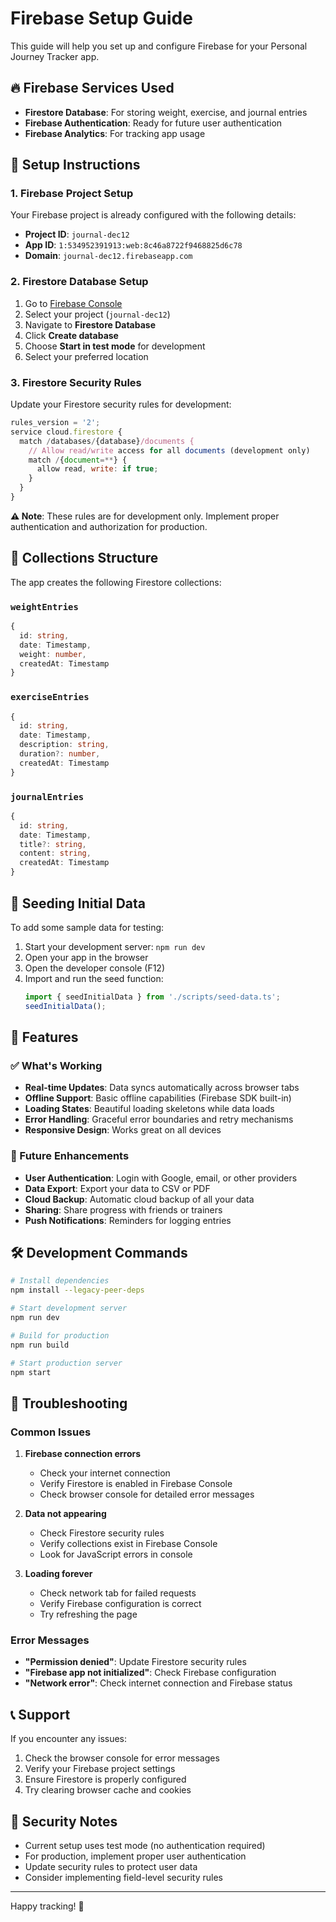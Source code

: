 # Firebase Setup Guide

This guide will help you set up and configure Firebase for your Personal Journey Tracker app.

## 🔥 Firebase Services Used

- **Firestore Database**: For storing weight, exercise, and journal entries
- **Firebase Authentication**: Ready for future user authentication
- **Firebase Analytics**: For tracking app usage

## 🚀 Setup Instructions

### 1. Firebase Project Setup
Your Firebase project is already configured with the following details:
- **Project ID**: `journal-dec12`
- **App ID**: `1:534952391913:web:8c46a8722f9468825d6c78`
- **Domain**: `journal-dec12.firebaseapp.com`

### 2. Firestore Database Setup
1. Go to [Firebase Console](https://console.firebase.google.com/)
2. Select your project (`journal-dec12`)
3. Navigate to **Firestore Database**
4. Click **Create database**
5. Choose **Start in test mode** for development
6. Select your preferred location

### 3. Firestore Security Rules
Update your Firestore security rules for development:

```javascript
rules_version = '2';
service cloud.firestore {
  match /databases/{database}/documents {
    // Allow read/write access for all documents (development only)
    match /{document=**} {
      allow read, write: if true;
    }
  }
}
```

**⚠️ Note**: These rules are for development only. Implement proper authentication and authorization for production.

## 📁 Collections Structure

The app creates the following Firestore collections:

### `weightEntries`
```typescript
{
  id: string,
  date: Timestamp,
  weight: number,
  createdAt: Timestamp
}
```

### `exerciseEntries`
```typescript
{
  id: string,
  date: Timestamp,
  description: string,
  duration?: number,
  createdAt: Timestamp
}
```

### `journalEntries`
```typescript
{
  id: string,
  date: Timestamp,
  title?: string,
  content: string,
  createdAt: Timestamp
}
```

## 🌱 Seeding Initial Data

To add some sample data for testing:

1. Start your development server: `npm run dev`
2. Open your app in the browser
3. Open the developer console (F12)
4. Import and run the seed function:
   ```javascript
   import { seedInitialData } from './scripts/seed-data.ts';
   seedInitialData();
   ```

## 🎯 Features

### ✅ What's Working
- **Real-time Updates**: Data syncs automatically across browser tabs
- **Offline Support**: Basic offline capabilities (Firebase SDK built-in)
- **Loading States**: Beautiful loading skeletons while data loads
- **Error Handling**: Graceful error boundaries and retry mechanisms
- **Responsive Design**: Works great on all devices

### 🔮 Future Enhancements
- **User Authentication**: Login with Google, email, or other providers
- **Data Export**: Export your data to CSV or PDF
- **Cloud Backup**: Automatic cloud backup of all your data
- **Sharing**: Share progress with friends or trainers
- **Push Notifications**: Reminders for logging entries

## 🛠️ Development Commands

```bash
# Install dependencies
npm install --legacy-peer-deps

# Start development server
npm run dev

# Build for production
npm run build

# Start production server
npm start
```

## 🐛 Troubleshooting

### Common Issues

1. **Firebase connection errors**
   - Check your internet connection
   - Verify Firestore is enabled in Firebase Console
   - Check browser console for detailed error messages

2. **Data not appearing**
   - Check Firestore security rules
   - Verify collections exist in Firebase Console
   - Look for JavaScript errors in console

3. **Loading forever**
   - Check network tab for failed requests
   - Verify Firebase configuration is correct
   - Try refreshing the page

### Error Messages

- **"Permission denied"**: Update Firestore security rules
- **"Firebase app not initialized"**: Check Firebase configuration
- **"Network error"**: Check internet connection and Firebase status

## 📞 Support

If you encounter any issues:
1. Check the browser console for error messages
2. Verify your Firebase project settings
3. Ensure Firestore is properly configured
4. Try clearing browser cache and cookies

## 🔐 Security Notes

- Current setup uses test mode (no authentication required)
- For production, implement proper user authentication
- Update security rules to protect user data
- Consider implementing field-level security rules

---

Happy tracking! 🚀 